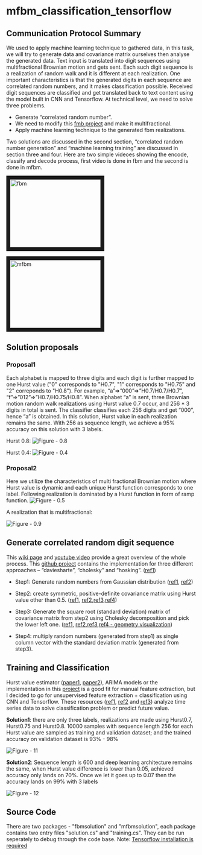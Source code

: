 # mfbm_classification_tensorflow
## Communication Protocol Summary
We used to apply machine learning technique to gathered data, in this task, we will try to generate data and covariance matrix ourselves then analyse the generated data. Text input is translated into digit sequences using multifractional Brownian motion and gets sent. Each such digit sequence is a realization of random walk and it is different at each realization. One important characteristics is that the generated digits in each sequence are correlated random numbers, and it makes classification possible. Received digit sequences are classified and get translated back to text content using the model built in CNN and Tensorflow. At technical level, we need to solve three problems. 

* Generate “correlated random number”.
* We need to modify this [fmb project](https://github.com/crflynn/fbm) and make it multifractional. 
* Apply machine learning technique to the generated fbm realizations.

Two solutions are discussed in the second section, “correlated random number generation” and “machine learning training” are discussed in section three and four. Here are two simple videoes showing the encode, classify and decode process, first video is done in fbm and the second is done in mfbm.

<a href="https://youtu.be/AEjreQ62tzM" target="_blank"><img src="http://img.youtube.com/vi/AEjreQ62tzM/0.jpg" 
alt="fbm" width="240" height="180" border="10" /></a>

<a href="https://youtu.be/SntcxVjUj9A" target="_blank"><img src="http://img.youtube.com/vi/SntcxVjUj9A/1.jpg" 
alt="mfbm" width="240" height="180" border="10" /></a>

## Solution proposals
### Proposal1
Each alphabet is mapped to three digits and each digit is further mapped to one Hurst value ("0" corresponds to "H0.7", "1" corresponds to "H0.75" and "2" correponds to "H0.8"). For example, “a”=>”000”=>”H0.7/H0.7/H0.7”, “f”=>”012”=>”H0.7/H0.75/H0.8”. When alphabet “a” is sent, three Brownian motion random walk realizations using Hurst value 0.7 occur, and 256 * 3 digits in total is sent. The classifier classifies each 256 digits and get “000”, hence “a” is obtained. In this solution, Hurst value in each realization remains the same. With 256 as sequence length, we achieve a 95% accuracy on this solution with 3 labels. 

Hurst 0.8: 
![Figure - 0.8][fbm_h8]

[fbm_h8]: https://github.com/weihangChen/mfbm_classification_tensorflow/blob/master/mfbm/images/fbm_h8.JPG "fbm_h8"

Hurst 0.4:
![Figure - 0.4][fbm_h4]

[fbm_h4]: https://github.com/weihangChen/mfbm_classification_tensorflow/blob/master/mfbm/images/fbm_h4.JPG "fbm_h4"

### Proposal2
Here we utilize the characteristics of multi fractional Brownian motion where Hurst value is dynamic and each unique Hurst function corresponds to one label. Following realization is dominated by a Hurst function in form of ramp function.
![Figure - 0.5][ramp]

[ramp]: https://github.com/weihangChen/mfbm_classification_tensorflow/blob/master/mfbm/images/ramp.JPG "ramp"

A realization that is multifractional:

![Figure - 0.9][mfbm1]

[mfbm1]: https://github.com/weihangChen/mfbm_classification_tensorflow/blob/master/mfbm/images/mfbm.JPG "mfbm1"

## Generate correlated random digit sequence
This [wiki page](https://en.wikipedia.org/wiki/Fractional_Brownian_motion) and [youtube video](https://www.youtube.com/watch?v=QCqsJVS8p5A) provide a great overview of the whole process. This [github project](https://github.com/crflynn/fbm) contains the implementation for three different approaches – “daviesharte”, “cholesky” and “hosking”. 
([ref1](https://stats.stackexchange.com/questions/38856/how-to-generate-correlated-random-numbers-given-means-variances-and-degree-of))

* Step1: Generate random numbers from Gaussian distribution ([ref1](http://blog.csdn.net/lanchunhui/article/details/50163669), [ref2](https://www.youtube.com/watch?v=4PLJv84014I))

* Step2: create symmetric, positive-definite covariance matrix using Hurst value other than 0.5. ([ref1](http://stattrek.com/matrix-algebra/covariance-matrix.aspx), [ref2](http://comisef.wikidot.com/tutorial:correlation),[ref3](https://www.youtube.com/watch?v=0W8hTzU1ZMM),[ref4](https://www.youtube.com/watch?v=LmZAwtQ6XzI&t=238s))

* Step3: Generate the square root (standard deviation) matrix of covariance matrix from step2 using Cholesky decomposition and pick the lower left one. ([ref1](https://en.wikipedia.org/wiki/Fractional_Brownian_motion), [ref2](https://www.youtube.com/watch?v=gFaOa4M12KU),[ref3](https://www.youtube.com/watch?v=j1epLYdfqT4),[ref4 - geometry visualization](https://blogs.sas.com/content/iml/2012/02/08/use-the-cholesky-transformation-to-correlate-and-uncorrelate-variables.html))

* Step4: multiply random numbers (generated from step1) as single column vector with the standard deviation matrix (generated from step3). 


## Training and Classification
Hurst value estimator ([paper1](https://arxiv.org/pdf/1201.4786.pdf), [paper2](https://www.diva-portal.org/smash/get/diva2:828116/FULLTEXT01.pdf)), ARIMA models or the implementation in this [project](https://github.com/PTRRupprecht/GenHurst) is a good fit for manual feature extraction, but I decided to go for unsupervised feature extraction + classification using CNN and Tensorflow. These resources ([ref1](https://burakhimmetoglu.com/2017/08/22/time-series-classification-with-tensorflow/), [ref2](https://mapr.com/blog/deep-learning-tensorflow/) and [ref3](https://blog.cardiogr.am/applying-artificial-intelligence-in-medicine-our-early-results-78bfe7605d32)) analyze time series data to solve classification problem or predict future value. 

**Solution1**: there are only three labels, realizations are made using Hurst0.7, Hurst0.75 and Hurst0.8. 10000 samples with sequence length 256 for each Hurst value are sampled as training and validation dataset; and the trained accuracy on validation dataset is 93% - 98% 

![Figure - 11][fbm_256_acc_26chars]

[fbm_256_acc_26chars]: https://github.com/weihangChen/mfbm_classification_tensorflow/blob/master/mfbm/images/fbm_256_acc_26chars.JPG "fbm_256_acc_26chars"



**Solution2**:
Sequence length is 600 and deep learning architecture remains the same, when Hurst value difference is lower than 0.05, achieved accuracy only lands on 70%. Once we let it goes up to 0.07 then the accuracy lands on 99% with 3 labels

![Figure - 12][mfmb_600_acc_3chars]

[mfmb_600_acc_3chars]: https://github.com/weihangChen/mfbm_classification_tensorflow/blob/master/mfbm/images/mfmb_600_acc_3chars.JPG "mfmb_600_acc_3chars"

## Source Code
There are two packages - "fbmsolution" and "mfbmsolution", each package contains two entry files "solution.cs" and "training.cs". They can be run seperately to debug through the code base. Note: [Tensorflow installation is required](https://www.tensorflow.org/install/) 

